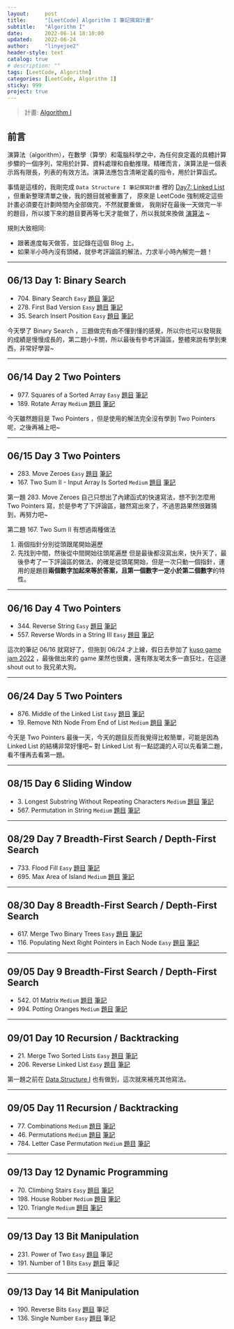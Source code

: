 ```yaml
---
layout:     post
title:      "[LeetCode] Algorithm I 筆記撰寫計畫"
subtitle:   "Algorithm I"
date:       2022-06-14 18:10:00
updated:    2022-06-24
author:     "linyejoe2"
header-style: text
catalog: true
# description: ""
tags: [LeetCode, Algorithm]
categories: [LeetCode, Algorithm I]
sticky: 999
project: true
---
```


> 計畫: [Algorithm I](https://leetcode.com/study-plan/algorithm/)

## 前言

演算法（algorithm），在數學（算學）和電腦科學之中，為任何良定義的具體計算步驟的一個序列，常用於計算、資料處理和自動推理。精確而言，演算法是一個表示爲有限長，列表的有效方法。演算法應包含清晰定義的指令，用於計算函式。

<!--more-->

事情是這樣的，我剛完成 `Data Structure I 筆記撰寫計畫` 裡的 [Day7: Linked List](/2022/05/30/leetcode/Data%20Structure/Data%20Structure%20I/Starting_write_Data_Structure_I_note/#06-x2F-13-%E7%AC%AC%E4%B8%83%E5%A4%A9) ，但重新整理清單之後，我的題目就被重置了，
原來是 LeetCode 強制規定這些計畫必須要在計劃時間內全部做完，不然就要重做，
我剛好在最後一天做完一半的題目，所以接下來的題目要再等七天才能做了，所以我就來換做 [演算法](https://leetcode.com/study-plan/algorithm/?progress=gxelya3) ~

規則大致相同:

+ 跟著進度每天做答，並記錄在這個 Blog 上。
+ 如果半小時內沒有頭緒，就參考評論區的解法，力求半小時內解完一題！

--------------

## 06/13 Day 1: Binary Search

+ 704\. Binary Search `Easy` [題目](https://leetcode.com/problems/binary-search/) [筆記](/2022/06/13/leetcode/Algorithm/Algorithm%20I/704-binary-search/)
+ 278\. First Bad Version `Easy` [題目](https://leetcode.com/problems/first-bad-version/) [筆記](https:/linyejoe2.github.io/2022/06/13/leetcode/Algorithm/Algorithm%20I/278-first-bad-version/)
+ 35\. Search Insert Position `Easy` [題目](https://leetcode.com/problems/search-insert-position/) [筆記](/2022/06/13/leetcode/Algorithm/Algorithm%20I/35-search-lnsert-position/)

今天學了 Binary Search ，三題做完有由不懂到懂的感覺，所以你也可以發現我的成績是慢慢成長的，第二題小卡關，所以最後有參考評論區，整體來說有學到東西，非常好學習~

--------------

## 06/14 Day 2 Two Pointers

+ 977\. Squares of a Sorted Array `Easy` [題目](https://leetcode.com/problems/squares-of-a-sorted-array/) [筆記](/2022/06/14/leetcode/Algorithm/Algorithm%20I/977-squares-of-a-sorted-array/)
+ 189\. Rotate Array `Medium` [題目](https://leetcode.com/problems/rotate-array/) [筆記](/2022/06/14/leetcode/Algorithm/Algorithm%20I/189-rotate-array/)

今天雖然題目是 Two Pointers ，但是使用的解法完全沒有學到 Two Pointers 呢，之後再補上吧~

--------------

## 06/15 Day 3 Two Pointers

+ 283\. Move Zeroes `Easy` [題目](https://leetcode.com/problems/move-zeroes/) [筆記](/2022/06/15/leetcode/Algorithm/Algorithm%20I/283-move-zeroes/)
+ 167\. Two Sum II - Input Array Is Sorted `Medium` [題目](https://leetcode.com/problems/two-sum-ii-input-array-is-sorted/) [筆記](/2022/06/15/leetcode/Algorithm/Algorithm%20I/167-two-sum-ii-input-array-is-sorted/)

第一題 283. Move Zeroes 自己只想出了內建函式的快速寫法，想不到怎麼用 Two Pointers 寫，於是參考了下評論區，雖然寫出來了，不過思路果然很難猜到，再努力吧~

第二題 167. Two Sum II
有想過兩種做法

1. 兩個指針分別從頭跟尾開始遍歷
2. 先找到中間，然後從中間開始往頭尾遍歷
但是最後都沒寫出來，快升天了，最後參考了一下評論區的做法，的確是從頭尾開始，但是一次只動一個指針，運用的是題目**兩個數字加起來等於答案，且第一個數字一定小於第二個數字**的特性。

--------------

## 06/16 Day 4 Two Pointers

+ 344\. Reverse String `Easy` [題目](https://leetcode.com/problems/reverse-string/) [筆記](/2022/06/16/leetcode/Algorithm/Algorithm%20I/344-reverse-string/)
+ 557\. Reverse Words in a String III `Easy` [題目](https://leetcode.com/problems/reverse-words-in-a-string-iii/) [筆記](/2022/06/16/leetcode/Algorithm/Algorithm%20I/557-reverse-words-in-a-string-iii/)

這次的筆記 06/16 就寫好了，但拖到 06/24 才上線，假日去參加了 [kuso game jam 2022](https://www.facebook.com/TWKusoGameJam/) ，最後做出來的 game 果然也很糞，還有隊友喝太多一直狂吐，在這邊 shout out to 我兄弟大狗。

--------------

## 06/24 Day 5 Two Pointers

+ 876\. Middle of the Linked List `Easy` [題目](https://leetcode.com/problems/middle-of-the-linked-list/) [筆記](/2022/06/24/leetcode/Algorithm/Algorithm%20I/876-middle-of-the-linked-list/)
+ 19\. Remove Nth Node From End of List `Medium` [題目](https://leetcode.com/problems/remove-nth-node-from-end-of-list/) [筆記](/2022/06/24/leetcode/Algorithm/Algorithm%20I/19-remove-nth-node-from-end-of-list/)

今天是 Two Pointers 最後一天，今天的題目反而我覺得比較簡單，可能是因為 Linked List 的結構非常好懂吧~
對 Linked List 有一點認識的人可以先看第二題，看不懂再去看第一題。

--------------

## 08/15 Day 6 Sliding Window

+ 3\. Longest Substring Without Repeating Characters `Medium` [題目](https://leetcode.com/problems/longest-substring-without-repeating-characters/) [筆記](/2022/08/15/leetcode/Algorithm/Algorithm%20I/3-longest-substring-without-repeating/)
+ 567\. Permutation in String `Medium` [題目](https://leetcode.com/problems/permutation-in-string/) [筆記](/2022/08/15/leetcode/Algorithm/Algorithm%20I/567-permutation-in-string/)

--------------

## 08/29 Day 7 Breadth-First Search / Depth-First Search

+ 733\. Flood Fill `Easy` [題目](https://leetcode.com/problems/flood-fill/) [筆記](/2022/08/29/leetcode/Algorithm/Algorithm%20I/733-flood-fill/)
+ 695\. Max Area of Island `Medium` [題目](https://leetcode.com/problems/max-area-of-island/) [筆記](/2022/08/29/leetcode/Algorithm/Algorithm%20I/695-max-area-of-island/)

--------------

## 08/30 Day 8 Breadth-First Search / Depth-First Search

+ 617\. Merge Two Binary Trees `Easy` [題目](https://leetcode.com/problems/merge-two-binary-trees/) [筆記](/2022/08/30/leetcode/Algorithm/Algorithm%20I/617-merge-two-binary-trees/)
+ 116\. Populating Next Right Pointers in Each Node `Easy` [題目](https://leetcode.com/problems/populating-next-right-pointers-in-each-node/) [筆記](/2022/08/30/leetcode/Algorithm/Algorithm%20I/116-populating-next-right-pointers-in-each-node/)

--------------

## 09/05 Day 9 Breadth-First Search / Depth-First Search

+ 542\. 01 Matrix `Medium` [題目](https://leetcode.com/problems/01-matrix/) [筆記](/2022/09/07/leetcode/Algorithm/Algorithm%20I/542-01-matrix/)
+ 994\. Potting Oranges `Medium` [題目](https://leetcode.com/problems/rotting-oranges) [筆記](http://localhost:4000/2022/09/07/leetcode/Algorithm/Algorithm%20I/994-rotting-oranges/)

--------------

## 09/01 Day 10 Recursion / Backtracking

+ 21\. Merge Two Sorted Lists `Easy` [題目](https://leetcode.com/problems/merge-two-sorted-lists/) [筆記](/2022/06/10/leetcode/Data%20Structure/Data%20Structure%20I/21-merge-two-sorted-lists/)
+ 206\. Reverse Linked List `Easy` [題目](https://leetcode.com/problems/reverse-linked-list/) [筆記](/2022/09/01/leetcode/Algorithm/Algorithm%20I/206-reverse-linked-list/)

第一題之前在 [Data Structure I](/2022/05/30/leetcode/Data%20Structure/Data%20Structure%20I/Starting_write_Data_Structure_I_note/#06-x2F-13-%E7%AC%AC%E4%B8%83%E5%A4%A9) 也有做到，這次就來補充其他寫法。

--------------

## 09/05 Day 11 Recursion / Backtracking

+ 77\. Combinations `Medium` [題目](https://leetcode.com/problems/combinations/) [筆記](/2022/09/05/leetcode/Algorithm/Algorithm%20I/77-combinations/)
+ 46\. Permutations `Medium` [題目](https://leetcode.com/problems/permutations/) [筆記](/2022/09/13/leetcode/Algorithm/Algorithm%20I/46-permutations/)
+ 784\. Letter Case Permutation `Medium` [題目](https://leetcode.com/problems/letter-case-permutation/) [筆記](/2022/09/14/leetcode/Algorithm/Algorithm%20I/784-letter-case-permutation/)

--------------

## 09/13 Day 12 Dynamic Programming

+ 70\. Climbing Stairs `Easy` [題目](https://leetcode.com/problems/climbing-stairs/) [筆記](/2022/09/12/leetcode/Algorithm/Algorithm%20I/70-climbing-stairs/)
+ 198\. House Robber `Medium` [題目](https://leetcode.com/problems/house-robber/) [筆記](/2022/09/14/leetcode/Algorithm/Algorithm%20I/198-house-robber/)
+ 120\. Triangle `Medium` [題目](https://leetcode.com/problems/triangle/) [筆記](/2022/09/21/leetcode/Algorithm/Algorithm%20I/120.%20Triangle/)

--------------

## 09/13 Day 13 Bit Manipulation

+ 231\. Power of Two `Easy` [題目](https://leetcode.com/problems/power-of-two/) 筆記
+ 191\. Number of 1 Bits `Easy` [題目](https://leetcode.com/problems/number-of-1-bits/) 筆記

--------------

## 09/13 Day 14 Bit Manipulation

+ 190\. Reverse Bits `Easy` [題目](https://leetcode.com/problems/reverse-bits/) 筆記
+ 136\. Single Number `Easy` [題目](https://leetcode.com/problems/single-number/) 筆記

